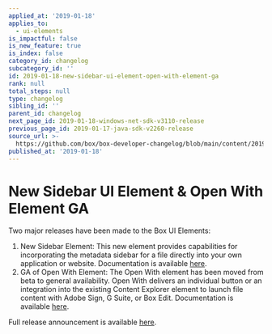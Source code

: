 ```yaml
---
applied_at: '2019-01-18'
applies_to:
  - ui-elements
is_impactful: false
is_new_feature: true
is_index: false
category_id: changelog
subcategory_id: ''
id: 2019-01-18-new-sidebar-ui-element-open-with-element-ga
rank: null
total_steps: null
type: changelog
sibling_id: ''
parent_id: changelog
next_page_id: 2019-01-18-windows-net-sdk-v3110-release
previous_page_id: 2019-01-17-java-sdk-v2260-release
source_url: >-
  https://github.com/box/box-developer-changelog/blob/main/content/2019/01-18-new-sidebar-ui-element-open-with-element-ga.md
published_at: '2019-01-18'
---
```

# New Sidebar UI Element & Open With Element GA

Two major releases have been made to the Box UI Elements:

1. New Sidebar Element: This new element provides capabilities for
incorporating the metadata sidebar for a file directly into your own
application or website. Documentation is available
[here](guides://embed/ui-elements).
2. GA of Open With Element: The Open With element has been moved from beta to
general availability. Open With delivers an individual button or an integration
into the existing Content Explorer element to launch file content with Adobe
Sign, G Suite, or Box Edit. Documentation is available
[here](guides://embed/ui-elements).

Full release announcement is available [here][blog_new_element].

[blog_new_element]: https://medium.com/box-developer-blog/new-sidebar-element-the-ga-of-open-with-935936a0628f